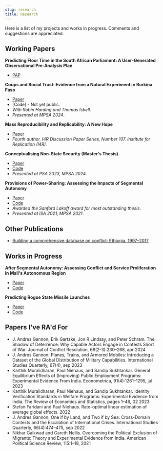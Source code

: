 ```yaml
---
slug: research
title: Research
---
```


Here is a list of my projects and works in progress. Comments and suggestions are appreciated. 

## Working Papers

**Predicting Floor Time in the South African Parliament: A User-Generated Observational Pre-Analysis Plan**
* [PAP](https://osf.io/yuqcj/)

**Coups and Social Trust: Evidence from a Natural Experiment in Burkina Faso**
* [Paper](https://www.afrobarometer.org/publication/wp204-coups-and-social-trust-evidence-from-a-natural-experiment-in-burkina-faso/)
* [Code] - Not yet public. 
* *With Robin Harding and Thomas Isbell.* 
* *Presented at MPSA 2024*.

**Mass Reproducibility and Replicability: A New Hope**
* [Paper](https://econpapers.repec.org/paper/zbwi4rdps/107.htm)
* *Fourth author. I4R Discussion Paper Series, Number 107. Institute for Replication (I4R).*

**Conceptualising Non-State Security (Master's Thesis)**
* [Paper](https://github.com/tjbrailey/dpir-mphil/blob/main/docs/_main.pdf) 
* [Code](https://github.com/tjbrailey/dpir-rdp)
* *Presented at PSA 2023, MPSA 2024*.

**Provisions of Power-Sharing: Assessing the Impacts of Segmental Autonomy** 
* [Paper](https://github.com/tjbrailey/SeniorThesis/blob/master/paper/psp.pdf) 
* [Code](https://github.com/tjbrailey/SeniorThesis) 
* *Awarded the Sanford Lakoff award for most outstanding thesis*. 
* *Presented at ISA 2021, MPSA 2021*.

## Other Publications

* [Building a comprehensive database on conflict: Ethiopia, 1997–2017](https://osf.io/6vkm8/)

## Works in Progress

**After Segmental Autonomy: Assessing Conflict and Service Proliferation in Mali's Autonomous Region**
* [Paper](https://github.com/tjbrailey/RegionalAutonomyGIS/blob/master/paper/reg_aut_mali.pdf) 
* [Code](https://github.com/tjbrailey/RegionalAutonomyGIS) 

**Predicting Rogue State Missile Launches**
* [Paper](https://github.com/tjbrailey/MissileTest/blob/master/paper/rouge_state_missiles.pdf) 
* [Code](https://github.com/tjbrailey/MissileTest)

## Papers I've RA'd For

* J. Andres Gannon, Erik Gartzke, Jon R Lindsay, and Peter Schram. The Shadow of Deterrence: Why Capable Actors Engage in Contests Short of War. Journal of Conflict Resolution, 68(2-3):230–268, apr 2024
* J. Andres Gannon. Planes, Trains, and Armored Mobiles: Introducing a Dataset of the Global Distribution of Military Capabilities. International Studies Quarterly, 67(4), sep 2023
* Karthik Muralidharan, Paul Niehaus, and Sandip Sukhtankar. General Equilibrium Effects of (Improving) Public Employment Programs: Experimental Evidence From India. Econometrica, 91(4):1261–1295, jul 2023
* Karthik Muralidharan, Paul Niehaus, and Sandip Sukhtankar. Identity Verification Standards in Welfare Programs: Experimental Evidence from India. The Review of Economics and Statistics, pages 1–46, 02 2023
* Stefan Faridani and Paul Niehaus. Rate-optimal linear estimation of average global effects. 2022
* J. Andres Gannon. One if by Land, and Two if by Sea: Cross-Domain Contests and the Escalation of International Crises. International Studies Quarterly, 66(4):474–475, sep 2022
* Nikhar Gaikwad and Gareth Nellis. Overcoming the Political Exclusion of Migrants: Theory and Experimental Evidence from India. American Political Science Review, 115:1–18, 2021
